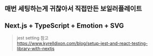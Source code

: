 ## 매번 세팅하는게 귀찮아서 직접만든 보일러플레이트

## Next.js + TypeScript + Emotion + SVG 

> jest setting 참고 <br/>
> https://www.kyrelldixon.com/blog/setup-jest-and-react-testing-library-with-nextjs 